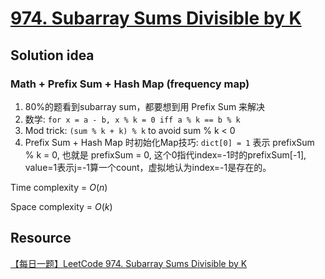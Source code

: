 # [974. Subarray Sums Divisible by K](https://leetcode.com/problems/subarray-sums-divisible-by-k/description/)

## Solution idea
### Math + Prefix Sum + Hash Map (frequency map)
1. 80%的题看到subarray sum，都要想到用 Prefix Sum 来解决
2. 数学: `for x = a - b, x % k = 0 iff a % k == b % k`
3. Mod trick: `(sum % k + k) % k` to avoid sum % k < 0
4. Prefix Sum + Hash Map 时初始化Map技巧: `dict[0] = 1` 表示 prefixSum % k = 0, 也就是 prefixSum = 0, 这个0指代index=-1时的prefixSum[-1], value=1表示j=-1算一个count，虚拟地认为index=-1是存在的。

Time complexity = $O(n)$

Space complexity = $O(k)$

## Resource
[【每日一题】LeetCode 974. Subarray Sums Divisible by K](https://www.youtube.com/watch?v=6lik5HreRHI&ab_channel=HuifengGuan)